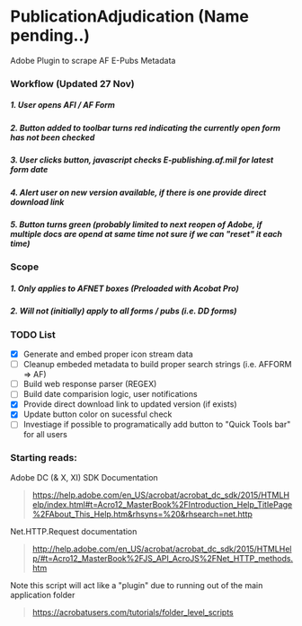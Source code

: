 # PublicationAdjudication (Name pending..)

Adobe Plugin to scrape AF E-Pubs Metadata 


### Workflow (Updated 27 Nov)
##### 1. User opens AFI / AF Form
##### 2. Button added to toolbar turns red indicating the currently open form has not been checked 
##### 3. User clicks button, javascript checks E-publishing.af.mil for latest form date
##### 4. Alert user on new version available, if there is one provide direct download link
##### 5. Button turns green (probably limited to next reopen of Adobe, if multiple docs are opend at same time not sure if we can "reset" it each time)

### Scope
##### 1. Only applies to AFNET boxes (Preloaded with Acobat Pro)
##### 2. Will not (initially) apply to all forms / pubs (i.e. DD forms)

### TODO List
- [x] Generate and embed proper icon stream data
- [ ] Cleanup embeded metadata to build proper search strings (i.e. AFFORM => AF)
- [ ] Build web response parser (REGEX)
- [ ] Build date comparision logic, user notifications
- [x] Provide direct download link to updated version (if exists) 
- [x] Update button color on sucessful check 
- [ ] Investiage if possible to programatically add button to "Quick Tools bar" for all users

### Starting reads: 
Adobe DC (& X, XI) SDK Documentation
> https://help.adobe.com/en_US/acrobat/acrobat_dc_sdk/2015/HTMLHelp/index.html#t=Acro12_MasterBook%2FIntroduction_Help_TitlePage%2FAbout_This_Help.htm&rhsyns=%20&rhsearch=net.http

Net.HTTP.Request documentation 
> http://help.adobe.com/en_US/acrobat/acrobat_dc_sdk/2015/HTMLHelp/#t=Acro12_MasterBook%2FJS_API_AcroJS%2FNet_HTTP_methods.htm


Note this script will act like a "plugin" due to running out of the main application folder
> https://acrobatusers.com/tutorials/folder_level_scripts
